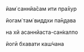 йам̇ саннйа̄сам ити пра̄хур

йогам̇ там̇ виддхи па̄н̣д̣ава

на хй асаннйаста-сан̇калпо

йогӣ бхавати каш́чана